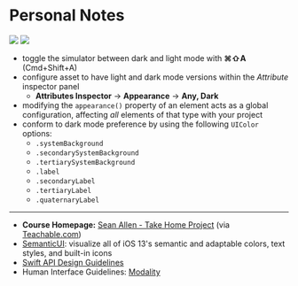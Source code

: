 # Personal Notes

[![](https://img.shields.io/badge/Xcode-12.3-3d8af0?logo=xcode)](#) [![](https://img.shields.io/badge/Swift-5.3-FA7343?logo=swift)](#)

- toggle the simulator between dark and light mode with **⌘⇧A** (Cmd+Shift+A)
- configure asset to have light and dark mode versions within the _Attribute_ inspector panel
  - **Attributes Inspector** → **Appearance** → **Any, Dark**
- modifying the `appearance()` property of an element acts as a global configuration, affecting _all_ elements of that type with your project
- conform to dark mode preference by using the following `UIColor` options:
  - `.systemBackground`
  - `.secondarySystemBackground`
  - `.tertiarySystemBackground`
  - `.label`
  - `.secondaryLabel`
  - `.tertiaryLabel`
  - `.quaternaryLabel`

---

- **Course Homepage:** [Sean Allen - Take Home Project](https://seanallen.teachable.com/p/take-home) (via [Teachable.com](https://teachable.com))
- [SemanticUI](https://github.com/cocoacontrols/SemanticUI): visualize all of iOS 13's semantic and adaptable colors, text styles, and built-in icons
- [Swift API Design Guidelines](https://swift.org/documentation/api-design-guidelines/)
- Human Interface Guidelines: [Modality](https://developer.apple.com/design/human-interface-guidelines/ios/app-architecture/modality/)
